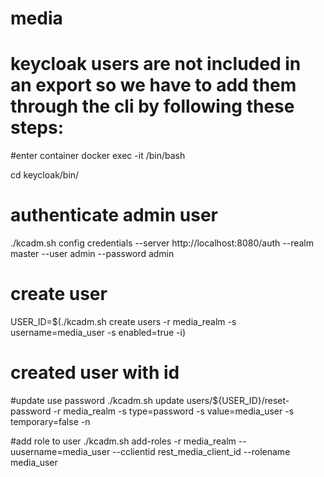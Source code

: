 # media

# keycloak users are not included in an export so we have to add them through the cli by following these steps:

#enter container
docker exec -it <keycloak-container-id> /bin/bash

cd keycloak/bin/

# authenticate admin user
./kcadm.sh config credentials --server http://localhost:8080/auth --realm master --user admin --password admin

# create user
USER_ID=$(./kcadm.sh create users -r media_realm -s username=media_user -s enabled=true -i)
# created user with id <user-id>

#update use password
./kcadm.sh update users/${USER_ID}/reset-password -r media_realm -s type=password -s value=media_user -s temporary=false -n

#add role to user
./kcadm.sh add-roles -r media_realm --uusername=media_user --cclientid rest_media_client_id --rolename media_user